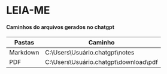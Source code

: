 # LEIA-ME
  


#### Caminhos do arquivos gerados no chatgpt
Pastas   | Caminho
---------| ------
Markdown | C:\Users\Usuário\.chatgpt\notes
PDF      | C:\Users\Usuário\.chatgpt\download\pdf